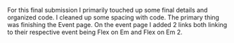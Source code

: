 For this final submission I primarily touched up some final details and organized code. I cleaned up some spacing with code. The primary thing was finishing the Event page. On the event page I added 2 links both linking to their respective event being Flex on Em and Flex on Em 2.  
